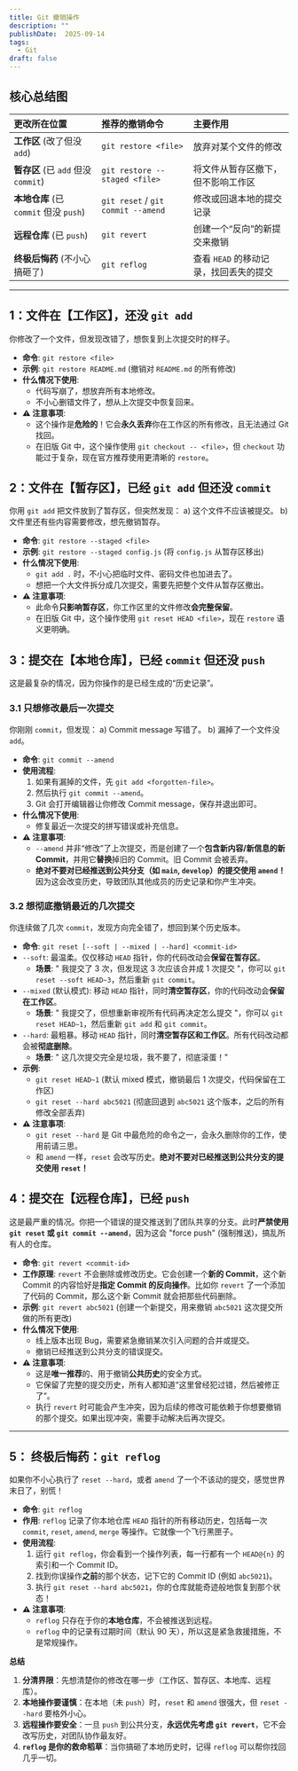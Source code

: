 ```yaml
---
title: Git 撤销操作
description: ""
publishDate:  2025-09-14
tags:
  - Git
draft: false
---
```



## 核心总结图

| 更改所在位置 | 推荐的撤销命令 | 主要作用 |
| :--- | :--- | :--- |
| **工作区** (改了但没 `add`) | `git restore <file>` | 放弃对某个文件的修改 |
| **暂存区** (已 `add` 但没 `commit`) | `git restore --staged <file>` | 将文件从暂存区撤下，但不影响工作区 |
| **本地仓库** (已 `commit` 但没 `push`) | `git reset` / `git commit --amend` | 修改或回退本地的提交记录 |
| **远程仓库** (已 `push`) | `git revert` | 创建一个“反向”的新提交来撤销 |
| **终极后悔药** (不小心搞砸了) | `git reflog` | 查看 `HEAD` 的移动记录，找回丢失的提交 |

---

## 1：文件在【工作区】，还没 `git add`

你修改了一个文件，但发现改错了，想恢复到上次提交时的样子。

*   **命令**: `git restore <file>`
*   **示例**: `git restore README.md` (撤销对 `README.md` 的所有修改)
*   **什么情况下使用**:
    * 代码写崩了，想放弃所有本地修改。
    * 不小心删错文件了，想从上次提交中恢复回来。
*   **⚠️ 注意事项**:
    * 这个操作是**危险的**！它会**永久丢弃**你在工作区的所有修改，且无法通过 Git 找回。
    * 在旧版 Git 中，这个操作使用 `git checkout -- <file>`，但 `checkout` 功能过于复杂，现在官方推荐使用更清晰的 `restore`。

## 2：文件在【暂存区】，已经 `git add` 但还没 `commit`

你用 `git add` 把文件放到了暂存区，但突然发现：
a) 这个文件不应该被提交。
b) 文件里还有些内容需要修改，想先撤销暂存。

*   **命令**: `git restore --staged <file>`
*   **示例**: `git restore --staged config.js` (将 `config.js` 从暂存区移出)
*   **什么情况下使用**:
    *   `git add .` 时，不小心把临时文件、密码文件也加进去了。
    * 想把一个大文件拆分成几次提交，需要先把整个文件从暂存区撤出。
*   **⚠️ 注意事项**:
    * 此命令**只影响暂存区**，你工作区里的文件修改**会完整保留**。
    * 在旧版 Git 中，这个操作使用 `git reset HEAD <file>`，现在 `restore` 语义更明确。

## 3：提交在【本地仓库】，已经 `commit` 但还没 `push`

这是最复杂的情况，因为你操作的是已经生成的“历史记录”。

### 3.1 只想修改最后一次提交

你刚刚 `commit`，但发现：
a) Commit message 写错了。
b) 漏掉了一个文件没 `add`。

*   **命令**: `git commit --amend`
*   **使用流程**:
    1.  如果有漏掉的文件，先 `git add <forgotten-file>`。
    2.  然后执行 `git commit --amend`。
    3.  Git 会打开编辑器让你修改 Commit message，保存并退出即可。
*   **什么情况下使用**:
    * 修复最近一次提交的拼写错误或补充信息。
*   **⚠️ 注意事项**:
    *   `--amend` 并非“修改”了上次提交，而是创建了一个**包含新内容/新信息的新 Commit**，并用它**替换**掉旧的 Commit。旧 Commit 会被丢弃。
    *   **绝对不要对已经推送到公共分支（如 `main`, `develop`）的提交使用 `amend`！** 因为这会改变历史，导致团队其他成员的历史记录和你产生冲突。

### 3.2 想彻底撤销最近的几次提交

你连续做了几次 `commit`，发现方向完全错了，想回到某个历史版本。

*   **命令**: `git reset [--soft | --mixed | --hard] <commit-id>`
*   `--soft`: 最温柔。仅仅移动 `HEAD` 指针，你的代码改动会**保留在暂存区**。
    *   **场景**: " 我提交了 3 次，但发现这 3 次应该合并成 1 次提交 "，你可以 `git reset --soft HEAD~3`，然后重新 `git commit`。
*   `--mixed` (默认模式): 移动 `HEAD` 指针，同时**清空暂存区**，你的代码改动会**保留在工作区**。
    *   **场景**: " 我提交了，但想重新审视所有代码再决定怎么提交 "，你可以 `git reset HEAD~1`，然后重新 `git add` 和 `git commit`。
*   `--hard`: 最粗暴。移动 `HEAD` 指针，同时**清空暂存区和工作区**。所有代码改动都会被**彻底删除**。
    *   **场景**: " 这几次提交完全是垃圾，我不要了，彻底滚蛋！"
*   **示例**:
    *   `git reset HEAD~1`  (默认 mixed 模式，撤销最后 1 次提交，代码保留在工作区)
    *   `git reset --hard abc5021` (彻底回退到 `abc5021` 这个版本，之后的所有修改全部丢弃)
*   **⚠️ 注意事项**:
    *   `git reset --hard` 是 Git 中最危险的命令之一，会永久删除你的工作，使用前请三思。
    * 和 `amend` 一样，`reset` 会改写历史。**绝对不要对已经推送到公共分支的提交使用 `reset`！**

## 4：提交在【远程仓库】，已经 `push`

这是最严重的情况。你把一个错误的提交推送到了团队共享的分支。此时**严禁使用 `git reset` 或 `git commit --amend`**，因为这会 "force push" (强制推送)，搞乱所有人的仓库。

*   **命令**: `git revert <commit-id>`
*   **工作原理**: `revert` 不会删除或修改历史。它会创建一个**新的 Commit**，这个新 Commit 的内容恰好是**指定 Commit 的反向操作**。比如你 `revert` 了一个添加了代码的 Commit，那么这个新 Commit 就会把那些代码删除。
*   **示例**: `git revert abc5021` (创建一个新提交，用来撤销 `abc5021` 这次提交所做的所有更改)
*   **什么情况下使用**:
    * 线上版本出现 Bug，需要紧急撤销某次引入问题的合并或提交。
    * 撤销已经推送到公共分支的错误提交。
*   **⚠️ 注意事项**:
    * 这是**唯一推荐**的、用于撤销**公共历史**的安全方式。
    * 它保留了完整的提交历史，所有人都知道“这里曾经犯过错，然后被修正了”。
    * 执行 `revert` 时可能会产生冲突，因为后续的修改可能依赖于你想要撤销的那个提交。如果出现冲突，需要手动解决后再次提交。

---

## 5： 终极后悔药：`git reflog`

如果你不小心执行了 `reset --hard`，或者 `amend` 了一个不该动的提交，感觉世界末日了，别慌！

*   **命令**: `git reflog`
*   **作用**: `reflog` 记录了你本地仓库 `HEAD` 指针的所有移动历史，包括每一次 `commit`, `reset`, `amend`, `merge` 等操作。它就像一个飞行黑匣子。
*   **使用流程**:
    1.  运行 `git reflog`，你会看到一个操作列表，每一行都有一个 `HEAD@{n}` 的索引和一个 Commit ID。
    2.  找到你误操作**之前**的那个状态，记下它的 Commit ID (例如 `abc5021`)。
    3.  执行 `git reset --hard abc5021`，你的仓库就能奇迹般地恢复到那个状态！
*   **⚠️ 注意事项**:
    *   `reflog` 只存在于你的**本地仓库**，不会被推送到远程。
    *   `reflog` 中的记录有过期时间（默认 90 天），所以这是紧急救援措施，不是常规操作。

**总结**

1.  **分清界限**：先想清楚你的修改在哪一步（工作区、暂存区、本地库、远程库）。
2.  **本地操作要谨慎**：在本地（未 `push`）时，`reset` 和 `amend` 很强大，但 `reset --hard` 要格外小心。
3.  **远程操作要安全**：一旦 `push` 到公共分支，**永远优先考虑 `git revert`**，它不会改写历史，对团队协作最友好。
4.  **`reflog` 是你的救命稻草**：当你搞砸了本地历史时，记得 `reflog` 可以帮你找回几乎一切。
